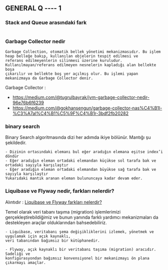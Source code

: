 ## GENERAL Q ---- 1

### Stack and Queue arasındaki fark
``` 

``` 
### Garbage Collector nedir
``` 
Garbage Collection, otomatik bellek yönetimi mekanizmasıdır. Bu işlem heap belleğe bakıp, kullanılan objelerin tespit edilmesi ve 
referans edilmeyenlerin silinmesi üzerine kuruludur. Kullanılmayan/referans edilmeyen nesnelerin kapladığı alan bellekte boşa 
çıkarılır ve bellekte boş yer açılmış olur. Bu işlemi yapan mekanizmaya da Garbage Collector denir.
```
Garbage Collector : 
- https://medium.com/@tugrulbayrak/jvm-garbage-collector-nedir-96e76b6f6239
- https://medium.com/@gokhansengun/garbage-collector-nas%C4%B1l-%C3%A7al%C4%B1%C5%9F%C4%B1r-3bdf2fb20282

### binary search
Binary Search algoritmasında dizi her adımda ikiye bölünür. Mantığı şu şekildedir.
```
- Dizinin ortasındaki elemanı bul eğer aradığın elemana eşitse index’i döndür
- Eğer aradığın eleman ortadaki elemandan küçükse sol tarafa bak ve ortadaki sayıyla karşılaştır
- Eğer aradığın eleman ortadaki elemandan büyükse sağ tarafa bak ve sayıyla karşılaştır
Yukarıdaki mantık aranan eleman bulununcaya kadar devam eder.
```
### Liquibase ve Flyway nedir, farkları nelerdir?
Alıntıdır : [Liquibase ve Flyway farkları nelerdir?](https://medium.com/sahibinden-technology/liquibase-ve-flyway-nedir-farklar%C4%B1-nelerdir-1b8d95fe1537)

Temel olarak veri tabanı taşıma (migration) işlemlerimizi gerçekleştirebildiğimiz ve bunun yanında farklı yardımcı mekanizmaları da destekleyen araçlar olduklarından bahsedebiliriz.
``` 
- Liquibase, veritabanı şema değişikliklerini izlemek, yönetmek ve uygulamak için açık kaynaklı, 
veri tabanından bağımsız bir kütüphanedir.

- Flyway, açık kaynaklı bir veritabanı taşıma (migration) aracıdır. Sadeliği ve 
konfigürasyondan bağımsız konvensiyonel bir mekanizmayı ön plana çıkarmayı amaçlar.
``` 


